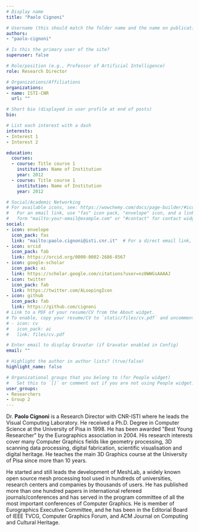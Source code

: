 ```yaml
---
# Display name
title: "Paolo Cignoni"

# Username (this should match the folder name and the name on publications)
authors:
- "paolo-cignoni"

# Is this the primary user of the site?
superuser: false

# Role/position (e.g., Professor of Artificial Intelligence)
role: Research Director

# Organizations/Affiliations
organizations:
- name: ISTI-CNR
  url: ""

# Short bio (displayed in user profile at end of posts)
bio: 

# List each interest with a dash
interests:
- Interest 1
- Interest 2

education:
  courses:
  - course: Title course 1
    institution: Name of Institution
    year: 2012
  - course: Title course 1
    institution: Name of Institution
    year: 2012

# Social/Academic Networking
# For available icons, see: https://wowchemy.com/docs/page-builder/#icons
#   For an email link, use "fas" icon pack, "envelope" icon, and a link in the
#   form "mailto:your-email@example.com" or "#contact" for contact widget.
social:
- icon: envelope
  icon_pack: fas
  link: "mailto:paolo.cignoni@isti.cnr.it"  # For a direct email link, use "mailto:test@example.org".
- icon: orcid
  icon_pack: fab
  link: https://orcid.org/0000-0002-2686-8567
- icon: google-scholar
  icon_pack: ai
  link: https://scholar.google.com/citations?user=nz0WWGsAAAAJ
- icon: twitter
  icon_pack: fab
  link: https://twitter.com/ALoopingIcon
- icon: github
  icon_pack: fab
  link: https://github.com/cignoni
# Link to a PDF of your resume/CV from the About widget.
# To enable, copy your resume/CV to `static/files/cv.pdf` and uncomment the lines below.
# - icon: cv
#   icon_pack: ai
#   link: files/cv.pdf

# Enter email to display Gravatar (if Gravatar enabled in Config)
email: ""

# Highlight the author in author lists? (true/false)
highlight_name: false

# Organizational groups that you belong to (for People widget)
#   Set this to `[]` or comment out if you are not using People widget.
user_groups:
- Researchers
- Group 2
---
```


Dr. **Paolo Cignoni** is a Research Director with CNR-ISTI where he leads the Visual Computing Laboratory. He received a Ph.D. Degree in Computer Science at the University of Pisa in 1998. He has been awarded "Best Young Researcher" by the Eurographics association in 2004. His research interests cover many Computer Graphics fields like geometry processing, 3D scanning data processing, digital fabrication, scientific visualisation and digital heritage.
He teaches the main 3D Graphics course at the University of Pisa since more than 10 years. 

He started and still leads the development of MeshLab, a widely known open source mesh processing tool used in hundreds of universities, research centers and companies by thousands of users. He has published more than one hundred papers in international refereed journals/conferences and has served in the program committee of all the most important conferences of Computer Graphics. He is member of Eurographics Executive Committee, and he has been in the Editorial Board of IEEE TVCG, Computer Graphics Forum, and ACM Journal on Computing and Cultural Heritage.


